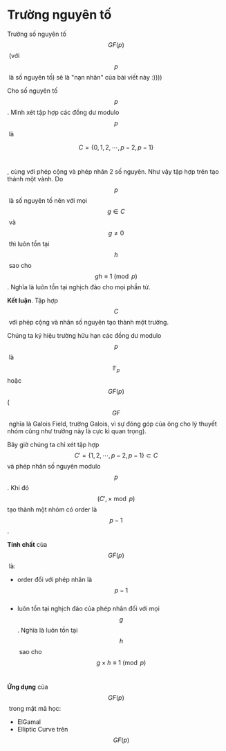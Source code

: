 # Trường nguyên tố

Trường số nguyên tố $$GF(p)$$​ (với $$p$$​ là số nguyên tố) sẽ là "nạn nhân" của bài viết này :))))

Cho số nguyên tố $$p$$​. Mình xét tập hợp các đồng dư modulo $$p$$​ là&#x20;

$$C = \{0, 1, 2, \cdots, p-2, p-1\}$$​&#x20;

, cùng với phép cộng và phép nhân 2 số nguyên. Như vậy tập hợp trên tạo thành một vành. Do $$p$$​ là số nguyên tố nên với mọi $$g \in C$$​ và $$g \neq 0$$​ thì luôn tồn tại $$h$$​ sao cho $$gh \equiv 1 \pmod{p}$$​. Nghĩa là luôn tồn tại nghịch đảo cho mọi phần tử.

**Kết luận**. Tập hợp $$C$$​ với phép cộng và nhân số nguyên tạo thành một trường.

Chúng ta ký hiệu trường hữu hạn các đồng dư modulo $$p$$​ là $$\mathbb{F}_p$$ hoặc $$GF(p)$$ ($$GF$$​ nghĩa là Galois Field, trường Galois, vì sự đóng góp của ông cho lý thuyết nhóm cũng như trường này là cực kì quan trọng).

Bây giờ chúng ta chỉ xét tập hợp $$C'=\{1, 2, \cdots, p-2, p-1\} \subset C$$​ và phép nhân số nguyên modulo $$p$$​. Khi đó $$(C', \times \bmod{p})$$ tạo thành một nhóm có order là $$p-1$$​.

**Tính chất** của $$GF(p)$$​ là:

* order đối với phép nhân là $$p-1$$​
* luôn tồn tại nghịch đảo của phép nhân đối với mọi $$g$$​. Nghĩa là luôn tồn tại $$h$$​ sao cho $$g \times h \equiv 1 \pmod p$$​

**Ứng dụng** của $$GF(p)$$​ trong mật mã học:

* ElGamal
* Elliptic Curve trên $$GF(p)$$​
